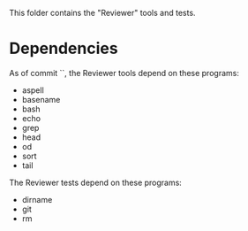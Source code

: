 This folder contains the "Reviewer" tools and tests.

# Dependencies

As of commit ``, the Reviewer
tools depend on these programs:

* aspell
* basename
* bash
* echo
* grep
* head
* od
* sort
* tail

The Reviewer tests depend on these programs:

* dirname
* git
* rm
